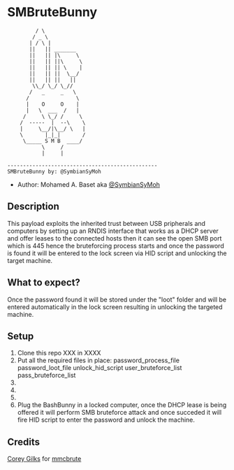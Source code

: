 # SMBruteBunny
```
         / \
        / _ \
       | / \ |
       ||   || _______
       ||   || |\     \
       ||   || ||\     \
       ||   || || \    |
       ||   || ||  \__/
       ||   || ||   ||
        \\_/ \_/ \_//
       /   _     _   \
      /               \
      |    O     O    |
      |   \  ___  /   |
     /     \ \_/ /     \
    /  -----  |  --\    \
    |     \__/|\__/ \   |
    \       |_|_|       /
     \_____ S M B  ____/
           \     /
           |     |

------------------------------------------------
SMBruteBunny by: @SymbianSyMoh
```
* Author: Mohamed A. Baset aka [@SymbianSyMoh](https://twitter.com/symbiansymoh)

## Description
This payload exploits the inherited trust between USB pripherals and computers by setting up an RNDIS interface that works as a DHCP server and offer leases to the connected hosts then it can see the open SMB port which is 445 hence the bruteforcing process starts and once the password is found it will be entered to the lock screen via HID script and unlocking the target machine.

## What to expect?
Once the password found it will be stored under the "loot" folder and will be entered automatically in the lock screen resulting in unlocking the targeted machine.

## Setup
1. Clone this repo XXX in XXXX
2. Put all the required files in place:
password_process_file
password_loot_file
unlock_hid_script
user_bruteforce_list
pass_bruteforce_list
3.
4.
5.
6. Plug the BashBunny in a locked computer, once the DHCP lease is being offered it will perform SMB bruteforce attack and once succeded it will fire HID script to enter the password and unlock the machine.

## Credits
[Corey Gilks](https://github.com/Gilks) for [mmcbrute](https://github.com/Gilks/mmcbrute)
